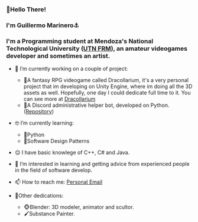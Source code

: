 ### 👋Hello There!
### I'm Guillermo Marinero⚓
### I'm a Programming student at Mendoza's National Technological University ([UTN FRM](http://www.frm.utn.edu.ar/)), an amateur videogames developer and sometimes an artist.


- 🔭 I’m currently working on a couple of project:
  - 🐲A fantasy RPG videogame called Dracollarium, it's a very personal project that im developing on Unity Engine, where im doing all the 3D assets as well. Hopefully, one day I could dedicate full time to it. You can see more at [Dracollarium](www.instagram.com/project_dracollarium/)
  - 🤖A Discord administrative helper bot, developed on Python. ([Repository](https://github.com/Parsifal308/K4R3N))
  
- 🤓 I’m currently learning:
  - 🐍Python
  - 📏Software Design Patterns
  
- 😌 I have basic knowlege of C++, C# and Java.

- 🤔 I’m interested in learning and getting advice from experienced people in the field of software develop.

- 📫 How to reach me: [Personal Email](gyllestrato@gmail.com)

- 💪Other dedications:
  - 🐵Blender: 3D modeler, animator and scultor.
  - 🖌Substance Painter.
 


<!--
- **Parsifal308/Parsifal308** is a ✨ _special_ ✨ repository because its `README.md` (this file) appears on your GitHub profile.
- 🎬
- 👯 I’m looking to collaborate on ...
- 😄 Pronouns: ...
-->
